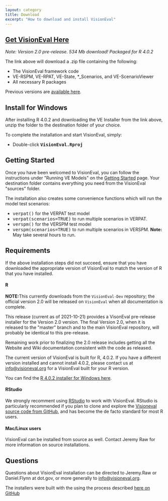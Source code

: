 ```yaml
---
layout: category
title: Download
excerpt: "How to download and install VisionEval"
---
```


## [Get VisionEval Here](https://github.com/VisionEval/VisionEval-Dev/releases/download/V.2.0-Pre-Release_2020-10-21/VE-Installer-Windows-R4.0.2_2020-10-21.zip)

*Note: Version 2.0 pre-release. 534 Mb download! Packaged for R 4.0.2*

The link above will download a .zip file containing the following:
 - The VisionEval framework code
 - VE-RSPM, VE-RPAT, VE-State, *_Scenarios, and VE-ScenarioViewer 
 - All necessary R packages

Previous versions are [available here](https://github.com/VisionEval/VisionEval-Dev/releases).

## Install for Windows

After installing R 4.0.2 and downloading the VE Installer from the link above, unzip the folder to the destination folder of your choice.

To complete the installation and start VisionEval, simply:
   - Double-click **<tt>VisionEval.Rproj</tt>**

## Getting Started

Once you have been welcomed to VisionEval, you can follow the instructions under "Running VE Models" on the
<a href="https://github.com/VisionEval/VisionEval/wiki/Getting-Started-v2">Getting Started</a> page.
Your destination folder contains everything you need from the VisionEval "sources" folder.

The installation also creates some convenience functions which will run the model test scenarios:
 - <tt>verpat()</tt> for the VERPAT test model
 - <tt>verpat(scenarios=TRUE)</tt> to run multiple scenarios in VERPAT.
 - <tt>verspm()</tt> for the VERSPM test model
 - <tt>verspm(scenarios=TRUE)</tt> to run multiple scenarios in VERSPM. **Note:** May take several hours to run.

## Requirements

If the above installation steps did not succeed, ensure that you have downloaded the appropriate version of VisionEval to match the version of R that you have installed.

#### R

<strong>NOTE:</strong>This currently downloads from the `VisionEval-Dev` repository; the official version 2.0 will be released on `VisionEval` when all documentation is complete.

This release (current as of 2021-10-21) provides a VisonEval pre-release installer for the Version 2.0 version. The final Version 2.0, when it is released to the "master" branch and to the main VisionEval repository, will probably be identical to this pre-release.

Remaining work prior to finalizing the 2.0 release includes getting all the Website and Wiki documentation consistent with the code as released.

The current version of VisionEval is built for R, 4.0.2.  If you have a different version installed and cannot install 4.0.2, please contact us at <a href="mailto:info@visioneval.org">info@visioneval.org</a> for a VisionEval built for your R version. 

You can find the <a
href="https://cran.r-project.org/bin/windows/base/old/4.0.2/R-4.0.2-win.exe" target="_blank">R 4.0.2 installer for Windows here</a>.

#### RStudio 

We strongly recomment using <a href="https://www.rstudio.com/products/rstudio/#Desktop" target="_blank">RStudio</a> to work with VisionEval. RStudio is particularly recommended if you plan to clone and explore the
<a target="_blank" href="https://github.com/VisionEval/VisionEval">Visioneval source code from GitHub</a>, and has become the de facto standard for most R users.

#### Mac/Linux users
VisionEval can be installed from source as well. Contact Jeremy Raw for more information on source installations.

## Questions

Questions about VisionEval installation can be directed to Jeremy.Raw or Daniel.Flynn at dot.gov, or more generally to <a href="mailto:info@visioneval.org">info@visioneval.org</a>.

The installers were built with the using the process described <a target="_blank" href="https://github.com/VisionEval/VisionEval-Dev/blob/development/build/Building.md">here on GitHub</a>

<!-- removed between title and excerpt: <span class="entry-date"><time datetime="{{ post.date | date_to_xmlschema }}">{{ post.date | date: "%B %d, %Y" }}</time></span> -->
